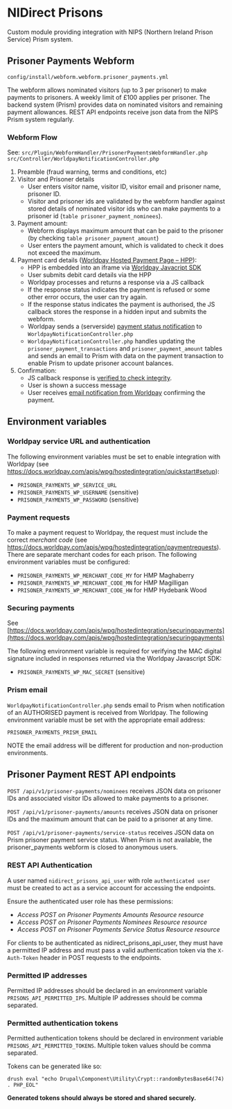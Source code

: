 # NIDirect Prisons

Custom module providing integration with NIPS (Northern Ireland Prison
Service) Prism system.

## Prisoner Payments Webform

`config/install/webform.webform.prisoner_payments.yml`

The webform allows nominated visitors (up to 3 per prisoner) to make
payments to prisoners. A weekly limit of £100 applies per prisoner.
The backend system (Prism) provides data on nominated visitors and
remaining payment allowances. REST API endpoints receive json data
from the NIPS Prism system regularly.

### Webform Flow

See:
`src/Plugin/WebformHandler/PrisonerPaymentsWebformHandler.php`
`src/Controller/WorldpayNotificationController.php`

1. Preamble (fraud warning, terms and conditions, etc)
2. Visitor and Prisoner details
   * User enters visitor name, visitor ID, visitor email and prisoner name, prisoner ID.
   * Visitor and prisoner ids are validated by the webform handler against stored details of nominated visitor ids who can make payments to a prisoner id (`table prisoner_payment_nominees`).
3. Payment amount:
   * Webform displays maximum amount that can be paid to the prisoner (by checking `table prisoner_payment_amount`)
   * User enters the payment amount, which is validated to check it does not exceed the maximum.
4. Payment card details ([Worldpay Hosted Payment Page – HPP](https://docs.worldpay.com/apis/wpg)):
   * HPP is embedded into an iframe via [Worldpay Javacript SDK](https://docs.worldpay.com/apis/wpg/hostedintegration/javascriptsdk)
   * User submits debit card details via the HPP
   * Worldpay processes and returns a response via a JS callback
   * If the response status indicates the payment is refused or some other error occurs, the user can try again.
   * If the response status indicates the payment is authorised, the JS callback stores the response in a hidden input and submits the webform.
   * Worldpay sends a (serverside) [payment status notification](https://docs.worldpay.com/apis/wpg/manage) to `WorldpayNotificationController.php`
   * `WorldpayNotificationController.php` handles updating the `prisoner_payment_transactions` and `prisoner_payment_amount` tables and sends an email to Prism with data on the payment transaction to enable Prism to update prisoner account balances.
5. Confirmation:
   * JS callback response is [verified to check integrity](https://docs.worldpay.com/apis/wpg/hostedintegration/securingpayments).
   * User is shown a success message
   * User receives [email notification from Worldpay](http://support.worldpay.com/support/kb/gg/merchantadmininterface/Merchant%20Interface%20Guide.htm#7integration/merchant_channel.htm) confirming the payment.


## Environment variables

### Worldpay service URL and authentication

The following environment variables must be set to enable integration
with Worldpay (see https://docs.worldpay.com/apis/wpg/hostedintegration/quickstart#setup):

* `PRISONER_PAYMENTS_WP_SERVICE_URL`
* `PRISONER_PAYMENTS_WP_USERNAME` (sensitive)
* `PRISONER_PAYMENTS_WP_PASSWORD` (sensitive)

### Payment requests

To make a payment request to Worldpay, the request must include the correct *merchant code* (see https://docs.worldpay.com/apis/wpg/hostedintegration/paymentrequests). There are separate merchant codes for each prison. The following environment variables must be configured:

* `PRISONER_PAYMENTS_WP_MERCHANT_CODE_MY` for HMP Maghaberry
* `PRISONER_PAYMENTS_WP_MERCHANT_CODE_MN` for HMP Magilligan
* `PRISONER_PAYMENTS_WP_MERCHANT_CODE_HW` for HMP Hydebank Wood

### Securing payments

See [https://docs.worldpay.com/apis/wpg/hostedintegration/securingpayments](https://docs.worldpay.com/apis/wpg/hostedintegration/securingpayments)

The following environment variable is required for verifying the MAC digital signature included in responses returned via the Worldpay Javascript SDK:

* `PRISONER_PAYMENTS_WP_MAC_SECRET` (sensitive)

### Prism email

`WorldpayNotificationController.php` sends email to Prism when notification of an AUTHORISED payment is received from Worldpay. The following environment variable must be set with the appropriate email address:

`PRISONER_PAYMENTS_PRISM_EMAIL`

NOTE the email address will be different for production and non-production environments.

## Prisoner Payment REST API endpoints

`POST /api/v1/prisoner-payments/nominees`
receives JSON data on prisoner IDs and associated visitor IDs allowed
to make payments to a prisoner.

`POST /api/v1/prisoner-payments/amounts`
receives JSON data on prisoner IDs and the maximum amount that can
be paid to a prisoner at any time.

`POST /api/v1/prisoner-payments/service-status`
receives JSON data on Prism prisoner payment service status. When
Prism is not available, the prisoner_payments webform is closed to anonymous
users.

### REST API Authentication

A user named `nidirect_prisons_api_user` with role `authenticated user`
must be created to act as a service account for accessing the
endpoints.

Ensure the authenticated user role has these permissions:
* *Access POST on Prisoner Payments Amounts Resource resource*
* *Access POST on Prisoner Payments Nominees Resource resource*
* *Access POST on Prisoner Payments Service Status Resource resource*

For clients to be authenticated as nidirect_prisons_api_user, they must
have a permitted IP address and must pass a valid authentication token
via the `X-Auth-Token` header in POST requests to the endpoints.

### Permitted IP addresses

Permitted IP addresses should be declared in an environment variable
`PRISONS_API_PERMITTED_IPS`. Multiple IP addresses should be comma
separated.

### Permitted authentication tokens

Permitted authentication tokens should be declared in environment
variable `PRISONS_API_PERMITTED_TOKENS`. Multiple token values should
be comma separated.

Tokens can be generated like so:

```
drush eval "echo Drupal\Component\Utility\Crypt::randomBytesBase64(74) . PHP_EOL"
```

**Generated tokens should always be stored and shared securely.**
